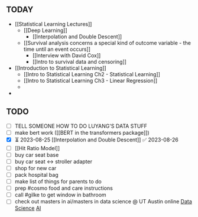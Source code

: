 
## TODAY
- [[Statistical Learning Lectures]]
	- [[Deep Learning]]
		- [[Interpolation and Double Descent]]
	- [[Survival analysis concerns a special kind of outcome variable - the time until an event occurs]]
		- [[Interview with David Cox]]
		- [[Intro to survival data and censoring]]
- [[Introduction to Statistical Learning]]
	- [[Intro to Statistical Learning Ch2 - Statistical Learning]]
	- [[Intro to Statistical Learning Ch3 - Linear Regression]]
	- 
- 

## TODO
- [ ] TELL SOMEONE HOW TO DO LUYANG'S DATA STUFF
- [ ] make bert work ([[BERT in the transformers package]])
- [x] ⏳ 2023-08-25 [[Interpolation and Double Descent]] ✅ 2023-08-26
- [ ] [[Hit Ratio Model]]
- [ ] buy car seat base
- [ ] buy car seat <-> stroller adapter
- [ ] shop for new car
- [ ] pack hospital bag
- [ ] make list of things for parents to do
- [ ] prep #cosmo food and care instructions
- [ ] call #gilke to get window in bathroom
- [ ] check out masters in ai/masters in data science @ UT Austin online
        [Data Science](https://cdso.utexas.edu/msds)
        [AI](https://cdso.utexas.edu/msai)
